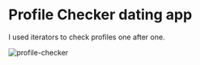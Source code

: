 # Profile Checker dating app

I used iterators to check profiles one after one.

![profile-checker](https://user-images.githubusercontent.com/8652443/83322805-758c6100-a27c-11ea-846d-976b2ac8aa05.png)
